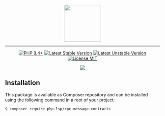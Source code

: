 <p align="center">
    <a href="https://github.com/php-lsp" target="_blank">
        <img src="https://avatars.githubusercontent.com/u/153323085?s=120" width="120">
    </a>
</p>

---

<p align="center">
    <a href="https://packagist.org/packages/php-lsp/rpc-message-contracts"><img src="https://poser.pugx.org/php-lsp/rpc-message-contracts/require/php?style=for-the-badge" alt="PHP 8.4+"></a>
    <a href="https://packagist.org/packages/php-lsp/rpc-message-contracts"><img src="https://poser.pugx.org/php-lsp/rpc-message-contracts/version?style=for-the-badge" alt="Latest Stable Version"></a>
    <a href="https://packagist.org/packages/php-lsp/rpc-message-contracts"><img src="https://poser.pugx.org/php-lsp/rpc-message-contracts/v/unstable?style=for-the-badge" alt="Latest Unstable Version"></a>
    <a href="https://raw.githubusercontent.com/php-lsp/rpc-message-contracts/blob/master/LICENSE"><img src="https://poser.pugx.org/php-lsp/rpc-message-contracts/license?style=for-the-badge" alt="License MIT"></a>
</p>
<p align="center">
    <a href="https://github.com/php-lsp/rpc-message-contracts/actions"><img src="https://github.com/php-lsp/rpc-message-contracts/workflows/tests/badge.svg"></a>
</p>

## Installation

This package is available as Composer repository and can be 
installed using the following command in a root of your project:

```sh
$ composer require php-lsp/rpc-message-contracts
```
